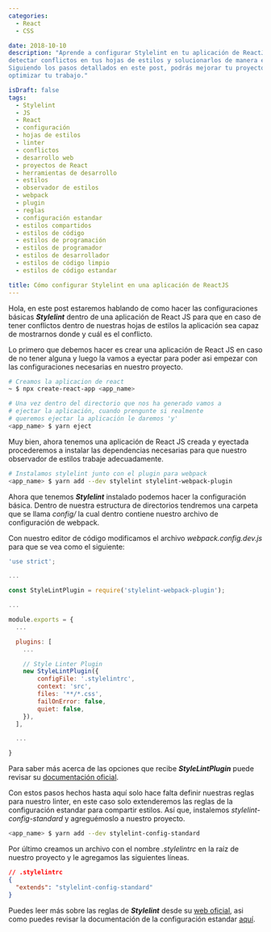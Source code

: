 ```yaml
---
categories:
  - React
  - CSS

date: 2018-10-10
description: "Aprende a configurar Stylelint en tu aplicación de ReactJS para
detectar conflictos en tus hojas de estilos y solucionarlos de manera eficiente.
Siguiendo los pasos detallados en este post, podrás mejorar tu proyecto y
optimizar tu trabajo."

isDraft: false
tags:
  - Stylelint
  - JS
  - React
  - configuración
  - hojas de estilos
  - linter
  - conflictos
  - desarrollo web
  - proyectos de React
  - herramientas de desarrollo
  - estilos
  - observador de estilos
  - webpack
  - plugin
  - reglas
  - configuración estandar
  - estilos compartidos
  - estilos de código
  - estilos de programación
  - estilos de programador
  - estilos de desarrollador
  - estilos de código limpio
  - estilos de código estandar

title: Cómo configurar Stylelint en una aplicación de ReactJS
---
```


Hola, en este post estaremos hablando de como hacer las configuraciones básicas
***Stylelint*** dentro de una aplicación de React JS para que en caso de tener
conflictos dentro de nuestras hojas de estilos la aplicación sea capaz de
mostrarnos donde y cuál es el conflicto.

Lo primero que debemos hacer es crear una aplicación de React JS en caso de no
tener alguna y luego la vamos a eyectar para poder asi empezar con las
configuraciones necesarias en nuestro proyecto.

```bash
# Creamos la aplicacion de react
~ $ npx create-react-app <app_name>

# Una vez dentro del directorio que nos ha generado vamos a
# ejectar la aplicación, cuando prengunte si realmente
# queremos ejectar la aplicación le daremos 'y'
<app_name> $ yarn eject
```

Muy bien, ahora tenemos una aplicación de React JS creada y eyectada
procederemos a instalar las dependencias necesarias para que nuestro observador
de estilos trabaje adecuadamente.

```bash
# Instalamos stylelint junto con el plugin para webpack
<app_name> $ yarn add --dev stylelint stylelint-webpack-plugin
```

Ahora que tenemos ***Stylelint*** instalado podemos hacer la configuración
básica. Dentro de nuestra estructura de directorios tendremos una carpeta que
se llama *config/* la cual dentro contiene nuestro archivo de configuración de
webpack.

Con nuestro editor de código modificamos el archivo *webpack.config.dev.js* para
que se vea como el siguiente:

```javascript
'use strict';

...

const StyleLintPlugin = require('stylelint-webpack-plugin');

...

module.exports = {
  ...

  plugins: [
    ...

    // Style Linter Plugin
    new StyleLintPlugin({
        configFile: '.stylelintrc',
        context: 'src',
        files: '**/*.css',
        failOnError: false,
        quiet: false,
    }),
  ],

  ...

}
```

Para saber más acerca de las opciones que recibe ***StyleLintPlugin*** puede
revisar
su [documentación oficial](https://github.com/JaKXz/stylelint-webpack-plugin#options).

Con estos pasos hechos hasta aquí solo hace falta definir nuestras reglas para
nuestro linter, en este caso solo extenderemos las reglas de la configuración
estandar para compartir estilos. Así que, instalemos *stylelint-config-standard*
y agreguémoslo a nuestro proyecto.

```bash
<app_name> $ yarn add --dev stylelint-config-standard
```

Por último creamos un archivo con el nombre *.stylelintrc* en la raíz de nuestro
proyecto y le agregamos las siguientes líneas.

```json
// .stylelintrc
{
  "extends": "stylelint-config-standard"
}
```

Puedes leer más sobre las reglas de ***Stylelint*** desde
su [web oficial](https://stylelint.io/user-guide/rules/), asi como puedes
revisar la documentación de la configuración
estandar [aquí](https://github.com/stylelint/stylelint-config-standard).
